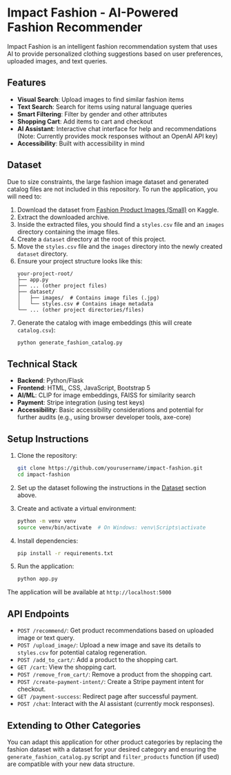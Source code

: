 # Impact Fashion - AI-Powered Fashion Recommender

Impact Fashion is an intelligent fashion recommendation system that uses AI to provide personalized clothing suggestions based on user preferences, uploaded images, and text queries.

## Features

- **Visual Search**: Upload images to find similar fashion items
- **Text Search**: Search for items using natural language queries
- **Smart Filtering**: Filter by gender and other attributes
- **Shopping Cart**: Add items to cart and checkout
- **AI Assistant**: Interactive chat interface for help and recommendations (Note: Currently provides mock responses without an OpenAI API key)
- **Accessibility**: Built with accessibility in mind

## Dataset

Due to size constraints, the large fashion image dataset and generated catalog files are not included in this repository. To run the application, you will need to:

1.  Download the dataset from [Fashion Product Images (Small)](https://www.kaggle.com/datasets/paramaggarwal/fashion-product-images-small) on Kaggle.
2.  Extract the downloaded archive.
3.  Inside the extracted files, you should find a `styles.csv` file and an `images` directory containing the image files.
4.  Create a `dataset` directory at the root of this project.
5.  Move the `styles.csv` file and the `images` directory into the newly created `dataset` directory.
6.  Ensure your project structure looks like this:
    ```
    your-project-root/
    ├── app.py
    ├── ... (other project files)
    ├── dataset/
    │   ├── images/  # Contains image files (.jpg)
    │   └── styles.csv # Contains image metadata
    └── ... (other project directories/files)
    ```
7.  Generate the catalog with image embeddings (this will create `catalog.csv`):
    ```bash
    python generate_fashion_catalog.py
    ```

## Technical Stack

- **Backend**: Python/Flask
- **Frontend**: HTML, CSS, JavaScript, Bootstrap 5
- **AI/ML**: CLIP for image embeddings, FAISS for similarity search
- **Payment**: Stripe integration (using test keys)
- **Accessibility**: Basic accessibility considerations and potential for further audits (e.g., using browser developer tools, axe-core)

## Setup Instructions

1.  Clone the repository:
    ```bash
    git clone https://github.com/yourusername/impact-fashion.git
    cd impact-fashion
    ```

2.  Set up the dataset following the instructions in the [Dataset](#dataset) section above.

3.  Create and activate a virtual environment:
    ```bash
    python -m venv venv
    source venv/bin/activate  # On Windows: venv\Scripts\activate
    ```

4.  Install dependencies:
    ```bash
    pip install -r requirements.txt
    ```

5.  Run the application:
    ```bash
    python app.py
    ```

The application will be available at `http://localhost:5000`

## API Endpoints

-   `POST /recommend/`: Get product recommendations based on uploaded image or text query.
-   `POST /upload_image/`: Upload a new image and save its details to `styles.csv` for potential catalog regeneration.
-   `POST /add_to_cart/`: Add a product to the shopping cart.
-   `GET /cart`: View the shopping cart.
-   `POST /remove_from_cart/`: Remove a product from the shopping cart.
-   `POST /create-payment-intent/`: Create a Stripe payment intent for checkout.
-   `GET /payment-success`: Redirect page after successful payment.
-   `POST /chat`: Interact with the AI assistant (currently mock responses).

## Extending to Other Categories

You can adapt this application for other product categories by replacing the fashion dataset with a dataset for your desired category and ensuring the `generate_fashion_catalog.py` script and `filter_products` function (if used) are compatible with your new data structure.
